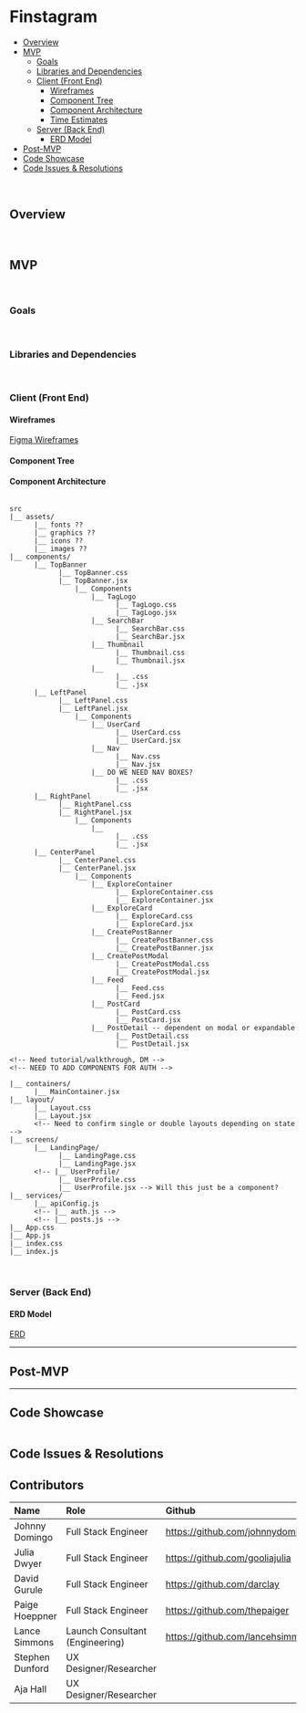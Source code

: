# Finstagram

<!-- REMOVE UNNECESSARY LINKS -->

- [Overview](#overview)
- [MVP](#mvp)
  - [Goals](#goals)
  - [Libraries and Dependencies](#libraries-and-dependencies)
  - [Client (Front End)](#client-front-end)
    - [Wireframes](#wireframes)
    - [Component Tree](#component-tree)
    - [Component Architecture](#component-architecture)
    - [Time Estimates](#time-estimates)
  - [Server (Back End)](#server-back-end)
    - [ERD Model](#erd-model)
- [Post-MVP](#post-mvp)
- [Code Showcase](#code-showcase)
- [Code Issues & Resolutions](#code-issues--resolutions)

<br>

## Overview

<!-- This build is an image-based social media platform in the style of Instagram, as an effort to challenge myself with duplicating an existing social media platform with the technologies currently in my tool belt. -->

<!-- Deployed site: https://finstagram-ph.netlify.app/ -->

<br>

## MVP

<!-- _The **Finstagram** MVP will allow users to share and explore personal images. Upon log in, they will be displayed current posts from all users and have the ability to contribute their own images._ -->

<br>

### Goals

<!-- - _User will be able to create account._
- _User will be able to create, update, and delete their user-specific posts._
- _User will be able to scroll through posts from all users._
- _User will be able to view their own profiles and the profiles of others._ -->

<br>

### Libraries and Dependencies

<!-- |     Library      | Description                                                                                         |
| :--------------: | :-------------------------------------------------------------------------------------------------- |
|      React       | Front-end JavaScript library for building UIs based on components.                                  |
| React-Router-Dom | Declarative routing for React.                                                                      |
|      Axios       | Provides full CRUD capabilites using XMLHttpRequests.                                               |
|  Ruby on Rails   | Server-side web application framework written in Ruby.                                              |
|    Rack-CORS     | Ruby on Rails Cross-Origin Resource Sharing (CORS).                                                 |
|      Bcrypt      | Secure hashing algorithm for safely handling passwords.                                             |
|       JWT        | Compact URL-safe means of representing claims to be transferred between two parties.                |
|    Pry Rails     | An alternative Rails Console bringing REPL-driven programming to Ruby.                              |
|  Awesome Print   | Pretty prints Ruby objects in full color exposing their internal structure with proper indentation. | -->

<br>

### Client (Front End)

#### Wireframes

[Figma Wireframes](https://www.figma.com/file/t8gNGkPZr4gTZqviFi4dFb/Tag-UR-it--Wireframes_Low_Fidelity)

<!-- - Main Feed

![Main Feed](https://i.imgur.com/p915BlE.png)

- User Profile

![User Profile](https://i.imgur.com/QWFHG58.png) -->

#### Component Tree

<!-- [Whimsical Component Tree](https://whimsical.com/finstagram-component-tree-NJ1ZJ787D9M3mingenii6N) -->

<!-- ![Component Tree](https://i.imgur.com/Vtt4Pjq.png) -->

#### Component Architecture

```structure

src
|__ assets/
      |__ fonts ??
      |__ graphics ??
      |__ icons ??
      |__ images ??
|__ components/
      |__ TopBanner
            |__ TopBanner.css
            |__ TopBanner.jsx
                |__ Components
                    |__ TagLogo
                          |__ TagLogo.css
                          |__ TagLogo.jsx
                    |__ SearchBar
                          |__ SearchBar.css
                          |__ SearchBar.jsx
                    |__ Thumbnail
                          |__ Thumbnail.css
                          |__ Thumbnail.jsx
                    |__
                          |__ .css
                          |__ .jsx
      |__ LeftPanel
            |__ LeftPanel.css
            |__ LeftPanel.jsx
                |__ Components
                    |__ UserCard
                          |__ UserCard.css
                          |__ UserCard.jsx
                    |__ Nav
                          |__ Nav.css
                          |__ Nav.jsx
                    |__ DO WE NEED NAV BOXES?
                          |__ .css
                          |__ .jsx
      |__ RightPanel
            |__ RightPanel.css
            |__ RightPanel.jsx
                |__ Components
                    |__
                          |__ .css
                          |__ .jsx
      |__ CenterPanel
            |__ CenterPanel.css
            |__ CenterPanel.jsx
                |__ Components
                    |__ ExploreContainer
                          |__ ExploreContainer.css
                          |__ ExploreContainer.jsx
                    |__ ExploreCard
                          |__ ExploreCard.css
                          |__ ExploreCard.jsx
                    |__ CreatePostBanner
                          |__ CreatePostBanner.css
                          |__ CreatePostBanner.jsx
                    |__ CreatePostModal
                          |__ CreatePostModal.css
                          |__ CreatePostModal.jsx
                    |__ Feed
                          |__ Feed.css
                          |__ Feed.jsx
                    |__ PostCard
                          |__ PostCard.css
                          |__ PostCard.jsx
                    |__ PostDetail -- dependent on modal or expandable
                          |__ PostDetail.css
                          |__ PostDetail.jsx

<!-- Need tutorial/walkthrough, DM -->
<!-- NEED TO ADD COMPONENTS FOR AUTH -->

|__ containers/
      |__ MainContainer.jsx
|__ layout/
      |__ Layout.css
      |__ Layout.jsx
      <!-- Need to confirm single or double layouts depending on state -->
|__ screens/
      |__ LandingPage/
            |__ LandingPage.css
            |__ LandingPage.jsx
      <!-- |__ UserProfile/
            |__ UserProfile.css
            |__ UserProfile.jsx --> Will this just be a component?
|__ services/
      |__ apiConfig.js
      <!-- |__ auth.js -->
      <!-- |__ posts.js -->
|__ App.css
|__ App.js
|__ index.css
|__ index.js

```

<br>

### Server (Back End)

#### ERD Model

[ERD](https://www.figma.com/file/ChJ8sxIqChBpFkH7SafXZr/ERDs%2FComponent-Trees?node-id=0%3A1)
<br>

---

## Post-MVP

---

## Code Showcase

```

```

## Code Issues & Resolutions

## Contributors

| Name            | Role                            | Github                           | Portfolio                                      | LinkedIn                                                   |
| :-------------- | :------------------------------ | :------------------------------- | :--------------------------------------------- | :--------------------------------------------------------- |
| Johnny Domingo  | Full Stack Engineer             | https://github.com/johnnydomingo | https://www.jdomingo.dev/                      | https://www.linkedin.com/in/johnnydomingo/                 |
| Julia Dwyer     | Full Stack Engineer             | https://github.com/gooliajulia   | https://juliadwyerportfolio.netlify.app/       | https://www.linkedin.com/in/julia-dwyer-software-engineer/ |
| David Gurule    | Full Stack Engineer             | https://github.com/darclay       | https://david-gurule-jr-portfolio.netlify.app/ | https://www.linkedin.com/in/david-gurule-865624212/        |
| Paige Hoeppner  | Full Stack Engineer             | https://github.com/thepaiger     | https://www.paigehoeppner.com/                 | https://www.linkedin.com/in/paige-hoeppner/                |
| Lance Simmons   | Launch Consultant (Engineering) | https://github.com/lancehsimmons | https://lancesimmons.dev/                      | https://www.linkedin.com/in/lance-simmons/                 |
| Stephen Dunford | UX Designer/Researcher          |                                  |                                                |                                                            |
| Aja Hall        | UX Designer/Researcher          |                                  |                                                |                                                            |
